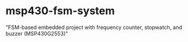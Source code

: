 # msp430-fsm-system
"FSM-based embedded project with frequency counter, stopwatch, and buzzer (MSP430G2553)"
